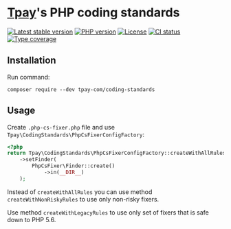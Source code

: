 # [Tpay](https://tpay.com)'s PHP coding standards

[![Latest stable version](https://img.shields.io/packagist/v/tpay-com/coding-standards.svg?label=current%20version)](https://packagist.org/packages/tpay-com/coding-standards)
[![PHP version](https://img.shields.io/packagist/php-v/tpay-com/coding-standards.svg)](https://php.net)
[![License](https://img.shields.io/github/license/tpay-com/php-coding-standards.svg)](LICENSE)
[![CI status](https://github.com/tpay-com/php-coding-standards/actions/workflows/ci.yaml/badge.svg?branch=main)](https://github.com/tpay-com/php-coding-standards/actions)
[![Type coverage](https://shepherd.dev/github/tpay-com/php-coding-standards/coverage.svg)](https://shepherd.dev/github/tpay-com/php-coding-standards)


## Installation
Run command:
```console
composer require --dev tpay-com/coding-standards
```


## Usage
Create `.php-cs-fixer.php` file and use `Tpay\CodingStandards\PhpCsFixerConfigFactory`:
```php
<?php
return Tpay\CodingStandards\PhpCsFixerConfigFactory::createWithAllRules()
    ->setFinder(
        PhpCsFixer\Finder::create()
            ->in(__DIR__)
    );
```

Instead of `createWithAllRules` you can use method `createWithNonRiskyRules` to use only non-risky fixers.

Use method `createWithLegacyRules` to use only set of fixers that is safe down to PHP 5.6.
